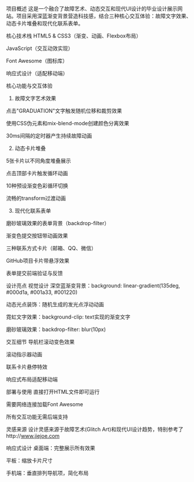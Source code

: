 项目概述
这是一个融合了故障艺术、动态交互和现代UI设计的毕业设计展示网站。项目采用深蓝渐变背景营造科技感，结合三种核心交互体验：故障文字效果、动态卡片堆叠和现代化联系表单。

核心技术栈
HTML5 & CSS3（渐变、动画、Flexbox布局）

JavaScript（交互动效实现）

Font Awesome（图标库）

响应式设计（适配移动端）

核心功能与交互体验
1. 故障文字艺术效果

点击"GRADUATION"文字触发随机位移和裁剪效果

使用CSS伪元素和mix-blend-mode创建颜色分离效果

30ms间隔的定时器产生持续故障动画

2. 动态卡片堆叠

5张卡片以不同角度堆叠展示

点击顶部卡片触发循环动画

10种预设渐变色彩循环切换

流畅的transform过渡动画

3. 现代化联系表单

磨砂玻璃效果的表单背景（backdrop-filter）

渐变色提交按钮带动画效果

三种联系方式卡片（邮箱、QQ、微信）

GitHub项目卡片带悬浮效果

表单提交前端验证与反馈

设计亮点
视觉设计
深空蓝渐变背景：background: linear-gradient(135deg, #000d1a, #001a33, #001220)

动态光点装饰：随机生成的发光点浮动动画

霓虹文字效果：background-clip: text实现的渐变文字

磨砂玻璃效果：backdrop-filter: blur(10px)

交互细节
导航栏滚动变色效果

滚动指示器动画

联系卡片悬停特效

响应式布局适配移动端

部署与使用
直接打开HTML文件即可运行

需要网络连接加载Font Awesome

所有交互功能无需后端支持

灵感来源
设计灵感来源于故障艺术(Glitch Art)和现代UI设计趋势，特别参考了http://www.jiejoe.com

响应式设计
桌面端：完整展示所有效果

平板：缩放卡片尺寸

手机端：垂直排列导航项，简化布局

